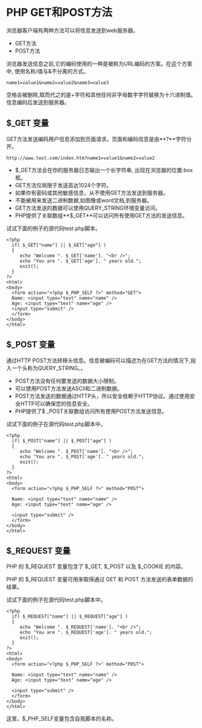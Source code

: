 
# PHP GET和POST方法

浏览器客户端有两种方法可以将信息发送到web服务器。　

* GET方法　
* POST方法 

浏览器发送信息之前,它的编码使用的一种是被称为URL编码的方案。在这个方案中, 使用名称/值与&不分离的方式。


    name1=value1&name2=value2&name3=value3

空格会被删除,取而代之的是+字符和其他任何非字母数字字符替换为十六进制值。信息编码后发送到服务器。

## $_GET 变量

GET方法发送编码用户信息添加到页面请求。页面和编码信息是由**?**字符分开。

    http://www.test.com/index.htm?name1=value1&name2=value2

* $_GET方法会在你的服务器日志输出一个长字符串, 出现在浏览器的位置:box框。
* GET方法仅局限于发送高达1024个字符。
* 如果你有密码或其他敏感信息，从不使用GET方法发送到服务器。
* 不能被用来发送二进制数据,如图像或word文档,到服务器。
* GET方法发送的数据可以使用QUERY_STRING环境变量访问。
* PHP提供了关联数组**$_GET**可以访问所有使用GET方法的发送信息。

试试下面的例子的源代码test.php脚本。

	<?php
	  if( $_GET["name"] || $_GET["age"] )
	  {
	     echo "Welcome ". $_GET['name']. "<br />";
	     echo "You are ". $_GET['age']. " years old.";
	     exit();
	  }
	?>
	<html>
	<body>
	  <form action="<?php $_PHP_SELF ?>" method="GET">
	  Name: <input type="text" name="name" />
	  Age: <input type="text" name="age" />
	  <input type="submit" />
	  </form>
	</body>
	</html>

## $_POST 变量

通过HTTP POST方法转移头信息。信息被编码可以描述为在GET方法的情况下,投入一个头称为QUERY_STRING。。

* POST方法没有任何要发送的数据大小限制。
* 可以使用POST方法发送ASCII和二进制数据。
* POST方法发送的数据通过HTTP头，所以安全依赖于HTTP协议。通过使用安全HTTP可以确保您的信息安全。
* PHP提供了$ _POST关联数组访问所有使用POST方法发送信息。

试试下面的例子在源代码test.php脚本中。

	<?php
	  if( $_POST["name"] || $_POST["age"] )
	  {
	     echo "Welcome ". $_POST['name']. "<br />";
	     echo "You are ". $_POST['age']. " years old.";
	     exit();
	  }
	?>
	<html>
	<body>
	  <form action="<?php $_PHP_SELF ?>" method="POST">
	
	  Name: <input type="text" name="name" />
	  Age: <input type="text" name="age" />
	
	  <input type="submit" />
	  </form>
	</body>
	</html>
     
## $_REQUEST 变量

PHP 的 $_REQUEST 变量包含了 $_GET, $_POST 以及 $_COOKIE 的内容。

PHP 的 $_REQUEST 变量可用来取得通过 GET 和 POST 方法发送的表单数据的结果。

试试下面的例子在源代码test.php脚本中。

	<?php
	  if( $_REQUEST["name"] || $_REQUEST["age"] )
	  {
	     echo "Welcome ". $_REQUEST['name']. "<br />";
	     echo "You are ". $_REQUEST['age']. " years old.";
	     exit();
	  }
	?>
	<html>
	<body>
	  <form action="<?php $_PHP_SELF ?>" method="POST">
	
	  Name: <input type="text" name="name" />
	  Age: <input type="text" name="age" />
	
	  <input type="submit" />
	  </form>
	</body>
	</html>

这里，$_PHP_SELF变量包含自我脚本的名称。

